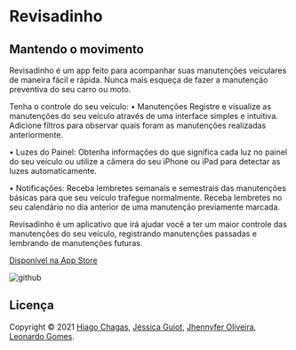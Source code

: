# Revisadinho
## Mantendo o movimento

Revisadinho é um app feito para acompanhar suas manutenções veiculares de maneira fácil e rápida. Nunca mais esqueça de fazer a manutenção preventiva do seu carro ou moto.

Tenha o controle do seu veículo:
• Manutenções
Registre e visualize as manutenções do seu veículo através de uma interface simples e intuitiva. Adicione filtros para observar quais foram as manutenções realizadas anteriormente.

• Luzes do Painel:
Obtenha informações do que significa cada luz no painel do seu veículo ou utilize a câmera do seu iPhone ou iPad para detectar as luzes automaticamente.

• Notificações:
Receba lembretes semanais e semestrais das manutenções básicas para que seu veículo trafegue normalmente. Receba lembretes no seu calendário no dia anterior de uma manutenção previamente marcada.

Revisadinho é um aplicativo que irá ajudar você a ter um maior controle das manutenções do seu veículo, registrando manutenções passadas e lembrando de manutenções futuras.

[Disponível na App Store](https://apple.co/3F3cuPZ)

![github](https://user-images.githubusercontent.com/52433246/135288919-8a7251f0-2850-4c34-9e0b-2bb0445b0899.png)

## Licença
Copyright © 2021 [Hiago Chagas](https://github.com/hiagochagas), [Jéssica Guiot](https://github.com/jessicaguiot), [Jhennyfer Oliveira](https://github.com/jhennyferOliveira), [Leonardo Gomes](https://github.com/leonardo252).
